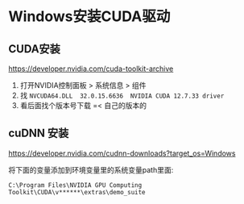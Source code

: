# Windows安装CUDA驱动

## CUDA安装

<https://developer.nvidia.com/cuda-toolkit-archive>

1. 打开NVIDIA控制面板 > 系统信息 > 组件
2. 找 `NVCUDA64.DLL  32.0.15.6636  NVIDIA CUDA 12.7.33 driver`
3. 看后面找个版本号下载 =< 自己的版本的

## cuDNN 安装

<https://developer.nvidia.com/cudnn-downloads?target_os=Windows>

将下面的变量添加到环境变量里的系统变量path里面:

`C:\Program Files\NVIDIA GPU Computing Toolkit\CUDA\v******\extras\demo_suite`
